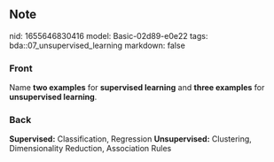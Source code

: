 ## Note
nid: 1655646830416
model: Basic-02d89-e0e22
tags: bda::07_unsupervised_learning
markdown: false

### Front
Name <b>two examples</b> for <b>supervised learning</b> and
<b>three examples</b> for <b>unsupervised learning</b>.

### Back
<b>Supervised:</b> Classification, Regression <b>Unsupervised:</b>
Clustering, Dimensionality Reduction, Association Rules
